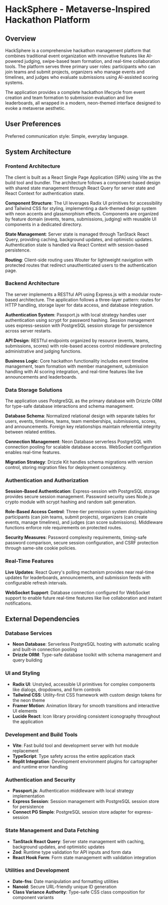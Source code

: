 # HackSphere - Metaverse-Inspired Hackathon Platform

## Overview

HackSphere is a comprehensive hackathon management platform that combines traditional event organization with innovative features like AI-powered judging, swipe-based team formation, and real-time collaboration tools. The platform serves three primary user roles: participants who can join teams and submit projects, organizers who manage events and timelines, and judges who evaluate submissions using AI-assisted scoring systems.

The application provides a complete hackathon lifecycle from event creation and team formation to submission evaluation and live leaderboards, all wrapped in a modern, neon-themed interface designed to evoke a metaverse aesthetic.

## User Preferences

Preferred communication style: Simple, everyday language.

## System Architecture

### Frontend Architecture
The client is built as a React Single Page Application (SPA) using Vite as the build tool and bundler. The architecture follows a component-based design with shared state management through React Query for server state and React Context for authentication state.

**Component Structure**: The UI leverages Radix UI primitives for accessibility and Tailwind CSS for styling, implementing a dark-themed design system with neon accents and glassmorphism effects. Components are organized by feature domain (events, teams, submissions, judging) with reusable UI components in a dedicated directory.

**State Management**: Server state is managed through TanStack React Query, providing caching, background updates, and optimistic updates. Authentication state is handled via React Context with session-based persistence.

**Routing**: Client-side routing uses Wouter for lightweight navigation with protected routes that redirect unauthenticated users to the authentication page.

### Backend Architecture
The server implements a RESTful API using Express.js with a modular route-based architecture. The application follows a three-layer pattern: routes for HTTP handling, storage layer for data access, and database integration.

**Authentication System**: Passport.js with local strategy handles user authentication using scrypt for password hashing. Session management uses express-session with PostgreSQL session storage for persistence across server restarts.

**API Design**: RESTful endpoints organized by resource (events, teams, submissions, scores) with role-based access control middleware protecting administrative and judging functions.

**Business Logic**: Core hackathon functionality includes event timeline management, team formation with member management, submission handling with AI scoring integration, and real-time features like live announcements and leaderboards.

### Data Storage Solutions
The application uses PostgreSQL as the primary database with Drizzle ORM for type-safe database interactions and schema management.

**Database Schema**: Normalized relational design with separate tables for users, events, timelines, teams, team memberships, submissions, scores, and announcements. Foreign key relationships maintain referential integrity between related entities.

**Connection Management**: Neon Database serverless PostgreSQL with connection pooling for scalable database access. WebSocket configuration enables real-time features.

**Migration Strategy**: Drizzle Kit handles schema migrations with version control, storing migration files for deployment consistency.

### Authentication and Authorization
**Session-Based Authentication**: Express-session with PostgreSQL storage provides secure session management. Password security uses Node.js crypto module with scrypt hashing and random salt generation.

**Role-Based Access Control**: Three-tier permission system distinguishing participants (can join teams, submit projects), organizers (can create events, manage timelines), and judges (can score submissions). Middleware functions enforce role requirements on protected routes.

**Security Measures**: Password complexity requirements, timing-safe password comparison, secure session configuration, and CSRF protection through same-site cookie policies.

### Real-Time Features
**Live Updates**: React Query's polling mechanism provides near real-time updates for leaderboards, announcements, and submission feeds with configurable refresh intervals.

**WebSocket Support**: Database connection configured for WebSocket support to enable future real-time features like live collaboration and instant notifications.

## External Dependencies

### Database Services
- **Neon Database**: Serverless PostgreSQL hosting with automatic scaling and built-in connection pooling
- **Drizzle ORM**: Type-safe database toolkit with schema management and query building

### UI and Styling
- **Radix UI**: Unstyled, accessible UI primitives for complex components like dialogs, dropdowns, and form controls
- **Tailwind CSS**: Utility-first CSS framework with custom design tokens for the neon theme
- **Framer Motion**: Animation library for smooth transitions and interactive UI elements
- **Lucide React**: Icon library providing consistent iconography throughout the application

### Development and Build Tools
- **Vite**: Fast build tool and development server with hot module replacement
- **TypeScript**: Type safety across the entire application stack
- **Replit Integration**: Development environment plugins for cartographer and runtime error handling

### Authentication and Security
- **Passport.js**: Authentication middleware with local strategy implementation
- **Express Session**: Session management with PostgreSQL session store for persistence
- **Connect PG Simple**: PostgreSQL session store adapter for express-session

### State Management and Data Fetching
- **TanStack React Query**: Server state management with caching, background updates, and optimistic updates
- **Zod**: Runtime type validation for API inputs and form data
- **React Hook Form**: Form state management with validation integration

### Utilities and Development
- **Date-fns**: Date manipulation and formatting utilities
- **Nanoid**: Secure URL-friendly unique ID generation
- **Class Variance Authority**: Type-safe CSS class composition for component variants